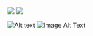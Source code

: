 <img src="https://ibb.co/VSDQ2yQ">

<img src="https://ibb.co/c8gxkq9">



![Alt text](https://ibb.co/c8gxkq9)
![Image Alt Text](https://ibb.co/c8gxkq9)

